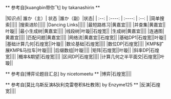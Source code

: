 ** 参考自[kuangbin带你飞] by takanashirin **

|知识点| 誰か（主）| 状态 |誰か（副）|状态|
| :--: | :----: | :----: | :--: |
|简单搜索|||||
|搜索进阶|||||
|Dancing Links|||||
|最短路练习|黄嘉宜||||
|并查集|黄嘉宜||叶璇||
|最小生成树|黄嘉宜||||
|线段树|叶璇||石煌宽||
|生成树|黄嘉宜||||
|连通图|黄嘉宜||||
|匹配问题|黄嘉宜||||
|网络流|黄嘉宜||石煌宽||
|基础DP1|石煌宽||叶璇||
|基础计算几何|石煌宽||叶璇||
|数论基础|石煌宽||||
|数位DP|石煌宽||||
|KMP&扩展KMP&马拉车|叶璇||||
|后缀数组|叶璇||||
|矩阵|石煌宽||叶璇||
|斜率DP|石煌宽||||
|概率&期望|石煌宽||||
|区间DP|石煌宽||||
|计算几何之半平面交|石煌宽||叶璇||

** 参考自[博弈论题目汇总] by nicetomeetu **
|博弈|石煌宽||||

** 参考自[莫比乌斯反演&狄利克雷卷积&杜教筛] by Enzyme125 **
|反演|石煌宽||||